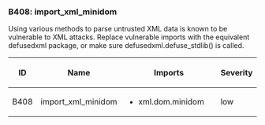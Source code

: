 <div id="b408-import-xml-minidom" class="section" markdown="1">

### B408: import\_xml\_minidom

Using various methods to parse untrusted XML data is known to be
vulnerable to XML attacks. Replace vulnerable imports with the
equivalent defusedxml package, or make sure defusedxml.defuse\_stdlib()
is called.

<table>
<colgroup>
<col style="width: 8%" />
<col style="width: 28%" />
<col style="width: 49%" />
<col style="width: 15%" />
</colgroup>
<thead>
<tr class="header">
<th><p>ID</p></th>
<th><p>Name</p></th>
<th><p>Imports</p></th>
<th><p>Severity</p></th>
</tr>
</thead>
<tbody>
<tr class="odd">
<td><p>B408</p></td>
<td><p>import_xml_minidom</p></td>
<td><ul>
<li><p>xml.dom.minidom</p></li>
</ul></td>
<td><p>low</p></td>
</tr>
</tbody>
</table>

</div>
